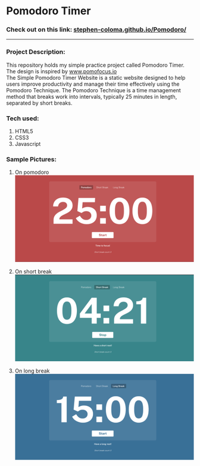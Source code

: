 # Pomodoro Timer

### **Check out on this link: [stephen-coloma.github.io/Pomodoro/](stephen-coloma.github.io/Pomodoro/)**
---
### **Project Description:**
This repository holds my simple practice project called Pomodoro Timer. The design is inspired by www.pomofocus.io<br>
The Simple Pomodoro Timer Website is a static website designed to help users improve productivity and manage their time effectively using the Pomodoro Technique. The Pomodoro Technique is a time management method that breaks work into intervals, typically 25 minutes in length, separated by short breaks.<br>

### **Tech used:**
1. HTML5
2. CSS3
3. Javascript


### **Sample Pictures:**
1. On pomodoro
![Alt Text](assets/readme%20images/Screenshot1.png)

2. On short break
![Alt Text](assets/readme%20images/Screenshot2.png)

3. On long break
![Alt Text](assets/readme%20images/Screenshot3.png)
